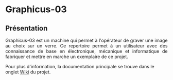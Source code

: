 # **Graphicus-03**
## **Présentation**
<p style='text-align: justify;'> Graphicus-03 est un machine qui permet à l'opérateur de graver une image au choix sur un verre.
Ce repertoire permet à un utilisateur avec des connaissance de base en électronique, mécanique et informatique de fabriquer et mettre en marche un exemplaire de ce projet.
 
Pour plus d'information, la documentation principale se trouve dans le onglet [Wiki](https://github.com/S1m0n60/Graphicus-03/wiki) du projet.</p>
